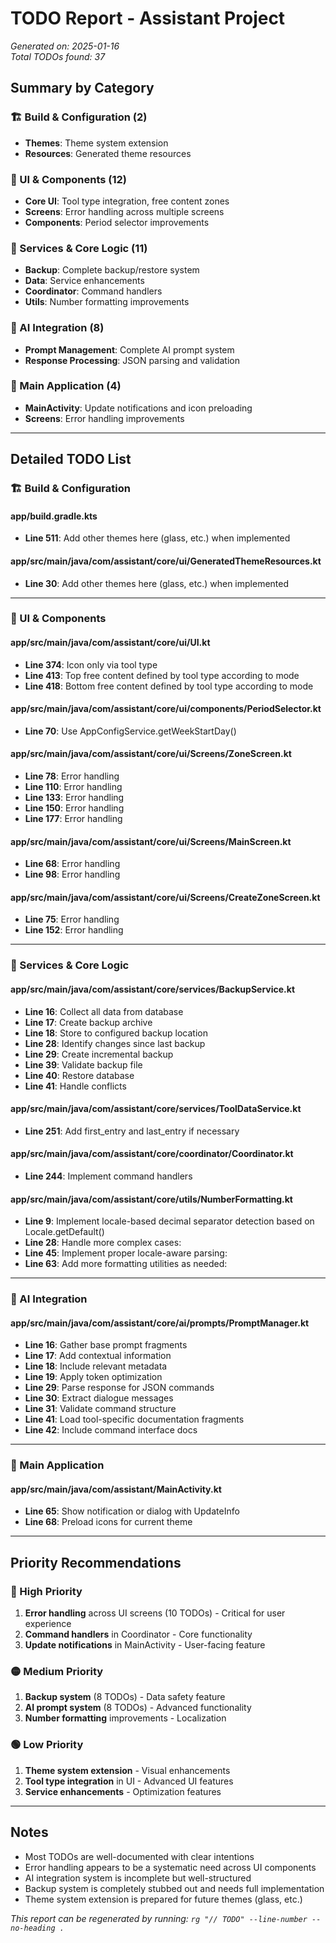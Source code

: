 # TODO Report - Assistant Project

*Generated on: 2025-01-16*  
*Total TODOs found: 37*

## Summary by Category

### 🏗️ Build & Configuration (2)
- **Themes**: Theme system extension
- **Resources**: Generated theme resources

### 🎨 UI & Components (12)
- **Core UI**: Tool type integration, free content zones
- **Screens**: Error handling across multiple screens
- **Components**: Period selector improvements

### 🔧 Services & Core Logic (11)
- **Backup**: Complete backup/restore system
- **Data**: Service enhancements
- **Coordinator**: Command handlers
- **Utils**: Number formatting improvements

### 🤖 AI Integration (8)
- **Prompt Management**: Complete AI prompt system
- **Response Processing**: JSON parsing and validation

### 📱 Main Application (4)
- **MainActivity**: Update notifications and icon preloading
- **Screens**: Error handling improvements

---

## Detailed TODO List

### 🏗️ Build & Configuration

#### app/build.gradle.kts
- **Line 511**: Add other themes here (glass, etc.) when implemented

#### app/src/main/java/com/assistant/core/ui/GeneratedThemeResources.kt
- **Line 30**: Add other themes here (glass, etc.) when implemented

---

### 🎨 UI & Components

#### app/src/main/java/com/assistant/core/ui/UI.kt
- **Line 374**: Icon only via tool type
- **Line 413**: Top free content defined by tool type according to mode
- **Line 418**: Bottom free content defined by tool type according to mode

#### app/src/main/java/com/assistant/core/ui/components/PeriodSelector.kt
- **Line 70**: Use AppConfigService.getWeekStartDay()

#### app/src/main/java/com/assistant/core/ui/Screens/ZoneScreen.kt
- **Line 78**: Error handling
- **Line 110**: Error handling
- **Line 133**: Error handling
- **Line 150**: Error handling
- **Line 177**: Error handling

#### app/src/main/java/com/assistant/core/ui/Screens/MainScreen.kt
- **Line 68**: Error handling
- **Line 98**: Error handling

#### app/src/main/java/com/assistant/core/ui/Screens/CreateZoneScreen.kt
- **Line 75**: Error handling
- **Line 152**: Error handling

---

### 🔧 Services & Core Logic

#### app/src/main/java/com/assistant/core/services/BackupService.kt
- **Line 16**: Collect all data from database
- **Line 17**: Create backup archive
- **Line 18**: Store to configured backup location
- **Line 28**: Identify changes since last backup
- **Line 29**: Create incremental backup
- **Line 39**: Validate backup file
- **Line 40**: Restore database
- **Line 41**: Handle conflicts

#### app/src/main/java/com/assistant/core/services/ToolDataService.kt
- **Line 251**: Add first_entry and last_entry if necessary

#### app/src/main/java/com/assistant/core/coordinator/Coordinator.kt
- **Line 244**: Implement command handlers

#### app/src/main/java/com/assistant/core/utils/NumberFormatting.kt
- **Line 9**: Implement locale-based decimal separator detection based on Locale.getDefault()
- **Line 28**: Handle more complex cases:
- **Line 45**: Implement proper locale-aware parsing:
- **Line 63**: Add more formatting utilities as needed:

---

### 🤖 AI Integration

#### app/src/main/java/com/assistant/core/ai/prompts/PromptManager.kt
- **Line 16**: Gather base prompt fragments
- **Line 17**: Add contextual information
- **Line 18**: Include relevant metadata
- **Line 19**: Apply token optimization
- **Line 29**: Parse response for JSON commands
- **Line 30**: Extract dialogue messages
- **Line 31**: Validate command structure
- **Line 41**: Load tool-specific documentation fragments
- **Line 42**: Include command interface docs

---

### 📱 Main Application

#### app/src/main/java/com/assistant/MainActivity.kt
- **Line 65**: Show notification or dialog with UpdateInfo
- **Line 68**: Preload icons for current theme

---

## Priority Recommendations

### 🔴 High Priority
1. **Error handling** across UI screens (10 TODOs) - Critical for user experience
2. **Command handlers** in Coordinator - Core functionality
3. **Update notifications** in MainActivity - User-facing feature

### 🟡 Medium Priority
1. **Backup system** (8 TODOs) - Data safety feature
2. **AI prompt system** (8 TODOs) - Advanced functionality
3. **Number formatting** improvements - Localization

### 🟢 Low Priority
1. **Theme system extension** - Visual enhancements
2. **Tool type integration** in UI - Advanced UI features
3. **Service enhancements** - Optimization features

---

## Notes

- Most TODOs are well-documented with clear intentions
- Error handling appears to be a systematic need across UI components
- AI integration system is incomplete but well-structured
- Backup system is completely stubbed out and needs full implementation
- Theme system extension is prepared for future themes (glass, etc.)

*This report can be regenerated by running: `rg "// TODO" --line-number --no-heading .`*
